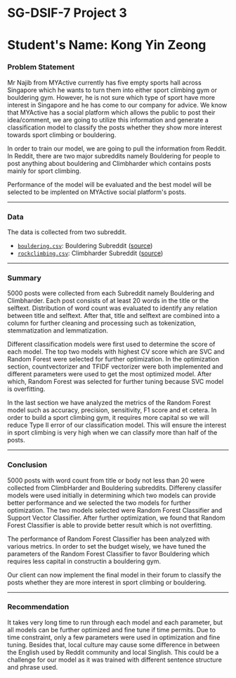 # SG-DSIF-7 Project 3
# Student's Name: Kong Yin Zeong

### Problem Statement

Mr Najib from MYActive currently has five empty sports hall across Singapore which he wants to turn them into either sport climbing gym or bouldering gym. However, he is not sure which type of sport have more interest in Singapore and he has come to our company for advice. We know that MYActive has a social platform which allows the public to post their idea/comment, we are going to utilize this information and generate a classification model to classify the posts whether they show more interest towards sport climbing or bouldering. 

In order to train our model, we are going to pull the information from Reddit. In Reddit, there are two major subreddits namely Bouldering for people to post anything about bouldering and Climbharder which contains posts mainly for sport climbing.

Performance of the model will be evaluated and the best model will be selected to be implented on MYActive social platform's posts.

---

### Data

The data is collected from two subreddit.

* [`bouldering.csv`](../Data/bouldering.csv): Bouldering Subreddit ([source](https://www.reddit.com/r/bouldering/))
* [`rockclimbing.csv`](../Data/rockclimbing.csv): Climbharder Subreddit ([source](https://www.reddit.com/r/climbharder/))

---

### Summary

5000 posts were collected from each Subreddit namely Bouldering and Climbharder. Each post consists of at least 20 words in the title or the selftext. Distribution of word count was evaluated to identify any relation between title and selftext. After that, title and selftext are combined into a column for further cleaning and processing such as tokenization, stemmatization and lemmatization.

Different classification models were first used to determine the score of each model. The top two models with highest CV score which are SVC and Random Forest were selected for further optimization. In the optimization section, countvectorizer and TFIDF vectorizer were both implemented and different parameters were used to get the most optimized model. After which, Random Forest was selected for further tuning because SVC model is overfitting. 

In the last section we have analyzed the metrics of the Random Forest model such as accuracy, precision, sensitivity, F1 score and et cetera. In order to build a sport climbing gym, it requires more capital so we will reduce Type II error of our classification model. This will ensure the interest in sport climbing is very high when we can classify more than half of the posts.

---

### Conclusion

5000 posts with word count from title or body not less than 20 were collected from ClimbHarder and Bouldering subreddits. Differeny classifer models were used initially in determining which two models can provide better performance and we selected the two models for further optimization. The two models selected were Random Forest Classifier and Support Vector Classifier. After further optimization, we found that Random Forest Classifier is able to provide better result which is not overfitting. 

The performance of Random Forest Classifier has been analyzed with various metrics. In order to set the budget wisely, we have tuned the parameters of the Random Forest Classifier to favor Bouldering which requires less capital in constructin a bouldering gym.

Our client can now implement the final model in their forum to classify the posts whether they are more interest in sport climbing or bouldering.

---

### Recommendation

It takes very long time to run through each model and each parameter, but all models can be further optimized and fine tune if time permits. Due to time constraint, only a few parameters were used in optimization and fine tuning. Besides that, local culture may cause some difference in between the English used by Reddit community and local Singlish. This could be a challenge for our model as it was trained with different sentence structure and phrase used.